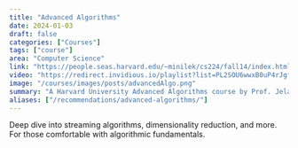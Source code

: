 ```yaml
---
title: "Advanced Algorithms"
date: 2024-01-03
draft: false
categories: ["Courses"]
tags: ["course"]
area: "Computer Science"
link: "https://people.seas.harvard.edu/~minilek/cs224/fall14/index.html"
video: "https://redirect.invidious.io/playlist?list=PL2SOU6wwxB0uP4rJgf5ayhHWgw7akUWSf"
image: "/courses/images/posts/advancedAlgo.png"
summary: "A Harvard University Advanced Algorithms course by Prof. Jelani Nelson"
aliases: ["/recommendations/advanced-algorithms/"]
---
```


Deep dive into streaming algorithms, dimensionality reduction, and more. For those comfortable with algorithmic fundamentals.
